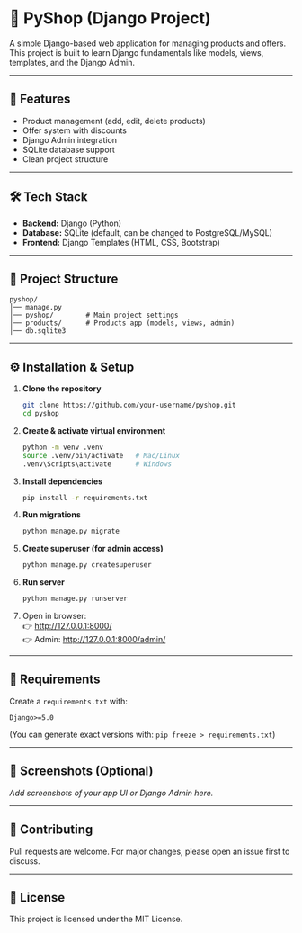 # 🛒 PyShop (Django Project)

A simple Django-based web application for managing products and offers.  
This project is built to learn Django fundamentals like models, views, templates, and the Django Admin.

---

## 🚀 Features
- Product management (add, edit, delete products)
- Offer system with discounts
- Django Admin integration
- SQLite database support
- Clean project structure

---

## 🛠️ Tech Stack
- **Backend:** Django (Python)
- **Database:** SQLite (default, can be changed to PostgreSQL/MySQL)
- **Frontend:** Django Templates (HTML, CSS, Bootstrap)

---

## 📂 Project Structure
```
pyshop/
│── manage.py
│── pyshop/        # Main project settings
│── products/      # Products app (models, views, admin)
│── db.sqlite3
```

---

## ⚙️ Installation & Setup

1. **Clone the repository**
   ```bash
   git clone https://github.com/your-username/pyshop.git
   cd pyshop
   ```

2. **Create & activate virtual environment**
   ```bash
   python -m venv .venv
   source .venv/bin/activate   # Mac/Linux
   .venv\Scripts\activate      # Windows
   ```

3. **Install dependencies**
   ```bash
   pip install -r requirements.txt
   ```

4. **Run migrations**
   ```bash
   python manage.py migrate
   ```

5. **Create superuser (for admin access)**
   ```bash
   python manage.py createsuperuser
   ```

6. **Run server**
   ```bash
   python manage.py runserver
   ```

7. Open in browser:  
   👉 http://127.0.0.1:8000/  
   👉 Admin: http://127.0.0.1:8000/admin/

---

## 📝 Requirements
Create a `requirements.txt` with:
```
Django>=5.0
```

(You can generate exact versions with: `pip freeze > requirements.txt`)

---

## 📸 Screenshots (Optional)
_Add screenshots of your app UI or Django Admin here._

---

## 🤝 Contributing
Pull requests are welcome. For major changes, please open an issue first to discuss.

---

## 📄 License
This project is licensed under the MIT License.
